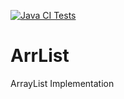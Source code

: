 [![Java CI Tests](https://github.com/Artyom-boop/ArrList/actions/workflows/test.yml/badge.svg)](https://github.com/Artyom-boop/ArrList/actions/workflows/test.yml)
# ArrList
ArrayList Implementation
